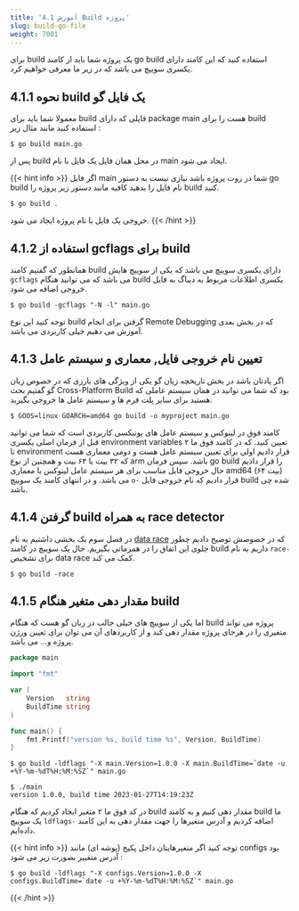 ```yaml
---
title: '4.1 آموزش Build پروژه'
slug: build-go-file
weight: 7001
---
```


برای build یک پروژه شما باید از کامند go build استفاده کنید که این کامند دارای یکسری سوییچ می باشد که در زیر ما معرفی خواهیم کرد.

## 4.1.1 نحوه build یک فایل گو

معمولا شما باید برای build فایلی که دارای package main هست را برای build استفاده کنید مانند مثال زیر :

```shell
$ go build main.go
```

پس از build در محل همان فایل یک فایل با نام main ایجاد می شود.

{{< hint info >}}
اگر فایل main شما در روت پروژه باشد نیازی نیست به دستور go build نام فایل را بدهید کافیه مانند دستور زیر پروژه را build کنید.

```shell
$ go build .
```

خروجی یک فایل با نام پروژه ایجاد می شود.
{{< /hint >}}

## 4.1.2 استفاده از gcflags برای build

همانطور که گفتیم کامند build دارای یکسری سوییچ می باشد که یکی از سوییچ هایش `gcflags` می باشد که می توانید هنگام build یکسری اطلاعات مربوط به دیباگ به فایل خروجی اضافه می شود.

```shell
$ go build -gcflags "-N -l" main.go
```

توجه کنید این نوع build گرفتن برای انجام Remote Debugging که در بخش بعدی آموزش می دهیم خیلی کاربردی می باشد.

## 4.1.3 تعیین نام خروجی فایل, معماری و سیستم عامل

اگر یادتان باشد در بخش تاریخچه زبان گو یکی از ویژگی های بارزی که در خصوص زبان گو گفتیم بحث Cross-Platform Build بود که شما می توانید در همان سیستم عاملی که هستید برای سایر پلت فرم ها و سیستم عامل ها خروجی بگیرید.

```shell
$ GOOS=linux GOARCH=amd64 go build -o myproject main.go
```

کامند فوق در لینوکس و سیستم عامل های یونیکسی کاربردی است که شما می توانید قبل از فرمان اصلی یکسری environment variables تعیین کنید. که در کامند فوق ما ۲ تا environment قرار دادیم اولی برای تعیین سیستم عامل هست و دومی معماری هست که ۳۲ بیت یا ۶۴ بیت و همچنین از نوع arm باشد. سپس فرمان go build را قرار دادیم حال خروجی فایل مناسب برای هر سیستم عامل لینوکس با معماری amd64 (۶۴ بیت) می باشد. و در انتهای کامند یک سوییچ `o-` قرار دادیم که نام خروجی فایل build شده چی باشد.

## 4.1.4 گرفتن build به همراه race detector

در فصل سوم یک بخشی داشتیم به نام [data race](../../chapter-3/goroutine-data-race/) که در خصوصش توضیح دادیم چطور جلوی این اتفاق را در همزمانی بگیریم. حال یک سوییچ در کامند build داریم به نام `race-` برای تشخیص data race کمک می کند.

```shell
$ go build -race
```

## 4.1.5 مقدار دهی متغیر هنگام build

اما یکی از سوییچ های خیلی جالب در زبان گو هست که هنگام build پروژه می تواند متغیری را در هرجای پروژه مقدار دهی کند و از کاربردهای آن می توان برای تعیین ورژن پروژه و... می باشد.

```go
package main

import "fmt"

var (
	Version   string
	BuildTime string
)

func main() {
	fmt.Printf("version %s, build time %s", Version, BuildTime)
}
```

```shell
$ go build -ldflags "-X main.Version=1.0.0 -X main.BuildTime=`date -u +%Y-%m-%dT%H:%M:%SZ`" main.go
```

```shell
$ ./main
version 1.0.0, build time 2023-01-27T14:19:23Z
```

در کد فوق ما ۲ متغیر ایجاد کردیم که هنگام build مقدار دهی کنیم و به کامند build ما یک سوییچ `ldflags-` اضافه کردیم و آدرس متغیرها را جهت مقدار دهی به این کامند داده‌ایم.

{{< hint info >}}
توجه کنید اگر متغیرهایتان داخل پکیج (پوشه ای) مانند configs بود آدرس متغییر بصورت زیر می شود :

```shell
$ go build -ldflags "-X configs.Version=1.0.0 -X configs.BuildTime=`date -u +%Y-%m-%dT%H:%M:%SZ`" main.go
```

{{< /hint >}}

